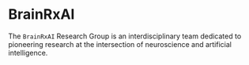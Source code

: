 # BrainRxAI
The `BrainRxAI` Research Group is an interdisciplinary team dedicated to pioneering research at the intersection of neuroscience and artificial intelligence.
